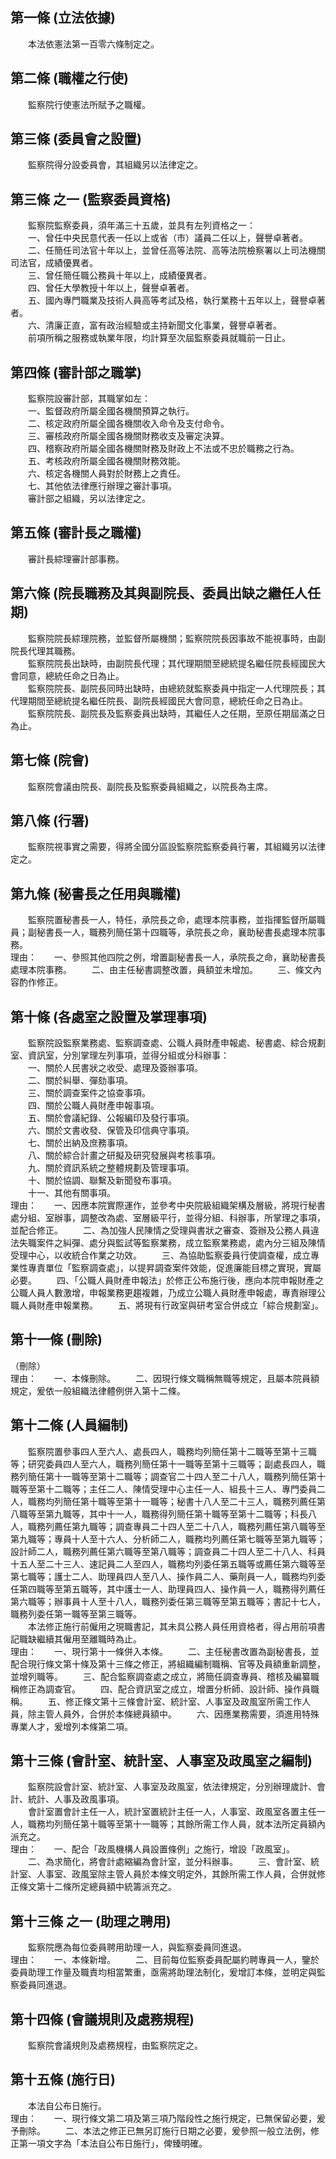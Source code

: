第一條 (立法依據)
-----------------
　　本法依憲法第一百零六條制定之。  


第二條 (職權之行使)
-------------------
　　監察院行使憲法所賦予之職權。  


第三條 (委員會之設置)
---------------------
　　監察院得分設委員會，其組織另以法律定之。  


第三條 之一 (監察委員資格)
--------------------------
　　監察院監察委員，須年滿三十五歲，並具有左列資格之一：  
　　一、曾任中央民意代表一任以上或省（市）議員二任以上，聲譽卓著者。  
　　二、任簡任司法官十年以上，並曾任高等法院、高等法院檢察署以上司法機關司法官，成績優異者。  
　　三、曾任簡任職公務員十年以上，成績優異者。  
　　四、曾任大學教授十年以上，聲譽卓著者。  
　　五、國內專門職業及技術人員高等考試及格，執行業務十五年以上，聲譽卓著者。  
　　六、清廉正直，富有政治經驗或主持新聞文化事業，聲譽卓著者。  
　　前項所稱之服務或執業年限，均計算至次屆監察委員就職前一日止。  


第四條 (審計部之職掌)
---------------------
　　監察院設審計部，其職掌如左：  
　　一、監督政府所屬全國各機關預算之執行。  
　　二、核定政府所屬全國各機關收入命令及支付命令。  
　　三、審核政府所屬全國各機關財務收支及審定決算。  
　　四、稽察政府所屬全國各機關財務及財政上不法或不忠於職務之行為。  
　　五、考核政府所屬全國各機關財務效能。  
　　六、核定各機關人員對於財務上之責任。  
　　七、其他依法律應行辦理之審計事項。  
　　審計部之組織，另以法律定之。  


第五條 (審計長之職權)
---------------------
　　審計長綜理審計部事務。  


第六條 (院長職務及其與副院長、委員出缺之繼任人任期)
---------------------------------------------------
　　監察院院長綜理院務，並監督所屬機關；監察院院長因事故不能視事時，由副院長代理其職務。  
　　監察院院長出缺時，由副院長代理；其代理期間至總統提名繼任院長經國民大會同意，總統任命之日為止。  
　　監察院院長、副院長同時出缺時，由總統就監察委員中指定一人代理院長；其代理期間至總統提名繼任院長、副院長經國民大會同意，總統任命之日為止。  
　　監察院院長、副院長及監察委員出缺時，其繼任人之任期，至原任期屆滿之日為止。  


第七條 (院會)
-------------
　　監察院會議由院長、副院長及監察委員組織之，以院長為主席。  


第八條 (行署)
-------------
　　監察院視事實之需要，得將全國分區設監察院監察委員行署，其組織另以法律定之。  


第九條 (秘書長之任用與職權)
---------------------------
　　監察院置秘書長一人，特任，承院長之命，處理本院事務，並指揮監督所屬職員；副秘書長一人，職務列簡任第十四職等，承院長之命，襄助秘書長處理本院事務。  
理由：　　一、參照其他四院之例，增置副秘書長一人，承院長之命，襄助秘書長處理本院事務。
　　二、由主任秘書調整改置，員額並未增加。
　　三、條文內容酌作修正。

第十條 (各處室之設置及掌理事項)
-------------------------------
　　監察院設監察業務處、監察調查處、公職人員財產申報處、秘書處、綜合規劃室、資訊室，分別掌理左列事項，並得分組或分科辦事：  
　　一、關於人民書狀之收受、處理及簽辦事項。  
　　二、關於糾舉、彈劾事項。  
　　三、關於調查案件之協查事項。  
　　四、關於公職人員財產申報事項。  
　　五、關於會議紀錄、公報編印及發行事項。  
　　六、關於文書收發、保管及印信典守事項。  
　　七、關於出納及庶務事項。  
　　八、關於綜合計畫之研擬及研究發展與考核事項。  
　　九、關於資訊系統之整體規劃及管理事項。  
　　十、關於協調、聯繫及新聞發布事項。  
　　十一、其他有關事項。  
理由：　　一、因應本院實際運作，並參考中央院級組織架構及層級，將現行秘書處分組、室辦事，調整改為處、室層級平行，並得分組、科辦事，所掌理之事項，並配合修正。
　　二、為加強人民陳情之受理與書狀之審查、簽辦及公務人員違法失職案件之糾彈、處分與監試等監察業務，成立監察業務處，處內分三組及陳情受理中心，以收統合作業之功效。
　　三、為協助監察委員行使調查權，成立專業性專責單位「監察調查處」，以提昇調查案件效能，促進廉能目標之實現，實屬必要。
　　四、「公職人員財產申報法」於修正公布施行後，應向本院申報財產之公職人員人數激增，申報業務更趨複雜，乃成立公職人員財產申報處，專責辦理公職人員財產申報業務。
　　五、將現有行政室與研考室合併成立「綜合規劃室」。

第十一條 (刪除)
---------------
（刪除）  
理由：　　一、本條刪除。
　　二、因現行條文職稱無職等規定，且屬本院員額規定，爰依一般組織法律體例併入第十二條。

第十二條 (人員編制)
-------------------
　　監察院置參事四人至六人、處長四人，職務均列簡任第十二職等至第十三職等；研究委員四人至六人，職務列簡任第十一職等至第十三職等；副處長四人，職務列簡任第十一職等至第十二職等；調查官二十四人至二十八人，職務列簡任第十職等至第十二職等；主任二人、陳情受理中心主任一人、組長十三人、專門委員二人，職務均列簡任第十職等至第十一職等；秘書十八人至二十三人，職務列薦任第八職等至第九職等，其中十一人，職務得列簡任第十職等至第十二職等；科長八人，職務列薦任第九職等；調查專員二十四人至二十八人，職務列薦任第八職等至第九職等；專員十人至十六人、分析師二人，職務均列薦任第七職等至第九職等；設計師二人，職務列薦任第六職等至第八職等；調查員二十四人至二十八人、科員十五人至二十三人、速記員二人至四人，職務均列委任第五職等或薦任第六職等至第七職等；護士二人、助理員四人至八人、操作員二人、藥劑員一人，職務均列委任第四職等至第五職等，其中護士一人、助理員四人、操作員一人，職務得列薦任第六職等；辦事員十人至十八人，職務列委任第三職等至第五職等；書記十七人，職務列委任第一職等至第三職等。  
　　本法修正施行前僱用之現職書記，其未具公務人員任用資格者，得占用前項書記職缺繼續其僱用至離職時為止。  
理由：　　一、現行第十一條併入本條。
　　二、主任秘書改置為副秘書長，並配合現行條文第十條及第十三條之修正，將組織編制職稱、官等及員額重新調整，並增列職等。
　　三、配合監察調查處之成立，將簡任調查專員、稽核及編纂職稱修正為調查官。
　　四、配合資訊室之成立，增置分析師、設計師、操作員職稱。
　　五、修正條文第十三條會計室、統計室、人事室及政風室所需工作人員，除主管人員外，合併於本條總員額中。
　　六、因應業務需要，須進用特殊專業人才，爰增列本條第二項。

第十三條 (會計室、統計室、人事室及政風室之編制)
-----------------------------------------------
　　監察院設會計室、統計室、人事室及政風室，依法律規定，分別辦理歲計、會計、統計、人事及政風事項。  
　　會計室置會計主任一人，統計室置統計主任一人，人事室、政風室各置主任一人，職務均列簡任第十職等至第十一職等；其餘所需工作人員，就本法所定員額內派充之。  
理由：　　一、配合「政風機構人員設置條例」之施行，增設「政風室」。
　　二、為求簡化，將會計處縮編為會計室，並分科辦事。
　　三、會計室、統計室、人事室、政風室除主管人員於本條文明定外，其餘所需工作人員，合併就修正條文第十二條所定總員額中統籌派充之。

第十三條 之一 (助理之聘用)
--------------------------
　　監察院應為每位委員聘用助理一人，與監察委員同進退。  
理由：　　一、本條新增。
　　二、目前每位監察委員配屬約聘專員一人，鑒於委員助理工作量及職責均相當繁重，亟需將助理法制化，爰增訂本條，並明定與監察委員同進退。

第十四條 (會議規則及處務規程)
-----------------------------
　　監察院會議規則及處務規程，由監察院定之。  


第十五條 (施行日)
-----------------
　　本法自公布日施行。  
理由：　　一、現行條文第二項及第三項乃階段性之施行規定，已無保留必要，爰予刪除。
　　二、本法之修正已無另訂施行日期之必要，爰參照一般立法例，修正第一項文字為「本法自公布日施行」，俾臻明確。